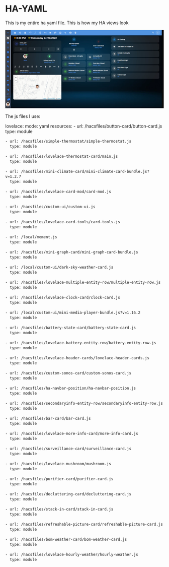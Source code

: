 # HA-YAML

This is my entire ha yaml file.
This is how my HA views look

![alt text](main.png)


The js files I use:

lovelace:
  mode: yaml
  resources:
    - url: /hacsfiles/button-card/button-card.js
      type: module

    - url: /hacsfiles/simple-thermostat/simple-thermostat.js
      type: module

    - url: /hacsfiles/lovelace-thermostat-card/main.js
      type: module

    - url: /hacsfiles/mini-climate-card/mini-climate-card-bundle.js?v=1.2.7
      type: module

    - url: /hacsfiles/lovelace-card-mod/card-mod.js
      type: module

    - url: /hacsfiles/custom-ui/custom-ui.js
      type: module

    - url: /hacsfiles/lovelace-card-tools/card-tools.js
      type: module

    - url: /local/moment.js
      type: module

    - url: /hacsfiles/mini-graph-card/mini-graph-card-bundle.js
      type: module

    - url: /local/custom-ui/dark-sky-weather-card.js
      type: module

    - url: /hacsfiles/lovelace-multiple-entity-row/multiple-entity-row.js
      type: module

    - url: /hacsfiles/lovelace-clock-card/clock-card.js
      type: module

    - url: /local/custom-ui/mini-media-player-bundle.js?v=1.16.2
      type: module

    - url: /hacsfiles/battery-state-card/battery-state-card.js
      type: module

    - url: /hacsfiles/lovelace-battery-entity-row/battery-entity-row.js
      type: module

    - url: /hacsfiles/lovelace-header-cards/lovelace-header-cards.js
      type: module

    - url: /hacsfiles/custom-sonos-card/custom-sonos-card.js
      type: module

    - url: /hacsfiles/ha-navbar-position/ha-navbar-position.js
      type: module

    - url: /hacsfiles/secondaryinfo-entity-row/secondaryinfo-entity-row.js
      type: module

    - url: /hacsfiles/bar-card/bar-card.js
      type: module

    - url: /hacsfiles/lovelace-more-info-card/more-info-card.js
      type: module

    - url: /hacsfiles/surveillance-card/surveillance-card.js
      type: module

    - url: /hacsfiles/lovelace-mushroom/mushroom.js
      type: module

    - url: /hacsfiles/purifier-card/purifier-card.js
      type: module

    - url: /hacsfiles/decluttering-card/decluttering-card.js
      type: module

    - url: /hacsfiles/stack-in-card/stack-in-card.js
      type: module

    - url: /hacsfiles/refreshable-picture-card/refreshable-picture-card.js
      type: module

    - url: /hacsfiles/bom-weather-card/bom-weather-card.js
      type: module

    - url: /hacsfiles/lovelace-hourly-weather/hourly-weather.js
      type: module

